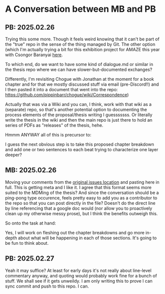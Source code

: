 # A Conversation between MB and PB

## PB: 2025.02.26

Trying this some more. Though it feels weird knowing that it can't be part of the "true" repo in the sense of the thing managed by Git. The other option (which I'm actually trying a bit for this exhibition project for AMAZE this year with Csongor Baranyai [here](https://github.com/csongorb/growingstuff/blob/main/process/dialogue.md).

To which end, do we want to have some kind of dialogue.md or similar in the thesis repo where we can have slower-but-documented exchanges?

Differently, I'm revisiting Chogue with Jonathan at the moment for a book chapter and for that we mostly discussed stuff via email (pre-Discord!!) and I then pasted it into a document that went into the repo: https://github.com/pippinbarr/chogue/wiki/Correspondence)

Actually that was via a Wiki and you can, I think, work with that wiki as a (separate) repo, so that's another potential option to documenting the process elements of the proposal/thesis writing I guesssssss. Or literally write the thesis in the wiki and then the main repo is just there to hold an series of PDFs as "releases" of the thesis, hehe.

Hmmm ANYWAY all of this is precursor to:

I guess the next obvious step is to take this proposed chapter breakdown and add one or two sentences to each beat trying to characterize one layer deeper?

## MB: 2025.02.26

Moving your comments from the [original issues location](https://github.com/mouseandthebillionaire/planetVelocityMap/issues/2) and pasting here in full. This is getting meta and I like it. I agree that this format seems more suited to the MDMing of the thesis? And since the conversation should be a ping-pong type occurence, feels pretty easy to add you as a contributor to the repo so that you can post directly in the file? Doesn't do the direct line by line referencing that a google doc would (nor allow you to proactively clean up my otherwise messy prose), but I think the benefits outweigh this.

So onto the task at hand:

Yes, I will work on fleshing out the chapter breakdowns and go more in-depth about what will be happening in each of those sections. It's going to be fun to think about.

## PB: 2025.02.27

Yeah it may suffice? At least for early days it's not really about line-level commentary anyway, and quoting would probably work fine for a bunch of stuff. We shall see if it gets unweildy. I am only writing this to prove I can sync commit and push to this repo. I can.